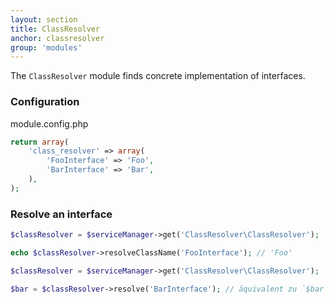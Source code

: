 ```yaml
---
layout: section
title: ClassResolver
anchor: classresolver
group: 'modules'
---
```

<!-- Der ClassResolver findet zu Interfaces die passende Implementierung. -->

The `ClassResolver` module finds concrete implementation of interfaces.

<!-- ### Konfigurieren -->

### Configuration

module.config.php

```php
return array(
    'class_resolver' => array(
        'FooInterface' => 'Foo',
        'BarInterface' => 'Bar',
    ),
);
```

### Resolve an interface

```php
$classResolver = $serviceManager->get('ClassResolver\ClassResolver');

echo $classResolver->resolveClassName('FooInterface'); // 'Foo'
```

```php
$classResolver = $serviceManager->get('ClassResolver\ClassResolver');

$bar = $classResolver->resolve('BarInterface'); // äquivalent zu `$bar = $serviceLocator->get('Bar');`
```
